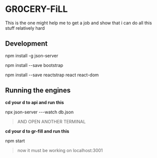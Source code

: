 # GR0CERY-FiLL
This is the one might help me to get a job and show that i can do all this stuff relatively hard


## Development

npm install -g json-server

npm install --save bootstrap

npm install --save reactstrap react react-dom

## Running the engines

**cd your d to api and run this**

 npx json-server ---watch db.json

>AND OPEN ANOTHER TERMINAL

**cd your d to gr-fill and run this**

 npm start

> now it must be working on localhost:3001

